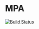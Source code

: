 # MPA
[![Build Status](https://travis-ci.org/IUT-Blagnac/MPA2015G2B1.svg)](https://travis-ci.org/IUT-Blagnac/MPA2015G2B1)

